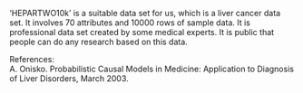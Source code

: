 ‘HEPARTWO10k’ is a suitable data set for us, which is a liver cancer data set. It involves 70 attributes and 10000 rows of sample data. It is professional data set created by some medical experts. It is public that people can do any research based on this data.<br />

References:<br />
A. Onisko. Probabilistic Causal Models in Medicine: Application to Diagnosis of Liver Disorders, March 2003.
